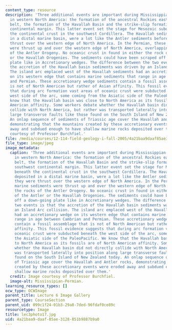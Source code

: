```yaml
---
content_type: resource
description: 'Three additional events are important during Mississippian-Permian time
  in western North America: the formation of the ancestral Rockies east of the Cordilleran
  belt, the formation of the Havallah Basin and the strike-slip formation of the southwest
  continental margin. This latter event set the stage for Mesozoic subduction beneath
  the continental crust in the southwest Cordillera. The Havallah sediments, deposited
  in a distal marine basin, were a lot like the Antler sediments before they were
  thrust over the western edge of North America. In the Permian, these marine sediments
  were thrust up and over the western edge of North America, overlapping the rocks
  of the Antler Orogeny. No oceanic crust in found in either the rock of the Antler
  or the Havallah Orogenies. The sediments could have been scraped off a down-going
  plate like in Accretionary wedges. The difference between the two events is that
  the accretion of the Havallah basin sediments was driven by an Island Arc collision.
  The island arc emplaced west of the Havallah sediments had an accretionary wedge
  on its western edge that contains marine sediments that range in age between Cambrian
  and Permian. These accretionary wedge sediments contain a fossil assemblage that
  is not of North American but rather of Asian affinity. This fossil evidence suggests
  that during arc formation vast areas of oceanic crust were subducted beneath the
  west side of the arc, some coming from the Asiatic side of the PaleoPacific. We
  know that the Havallah basin was close to North America as its fossils are of North
  American affinity. Some workers debate whether the Havallah basin did not directly
  collide with North America, but rather was transported laterally into position along
  large transverse faults like those found on the South Island of New Zealand today.
  An onlap sequence of sediments of Triassic age cover the Havallah and Antler rocks,
  demonstrating that the mountains created by these accretionary events were eroded
  away and subdued enough to have shallow marine rocks deposited over them. Image
  courtesy of Professor Burchfiel.'
file: /media/courses/12-114-field-geology-i-fall-2005/4a21baa9daaf85ae3128851b9887b9a0_lec3photo17.jpg
file_type: image/jpeg
image_metadata:
  caption: 'Three additional events are important during Mississippian-Permian time
    in western North America: the formation of the ancestral Rockies east of the Cordilleran
    belt, the formation of the Havallah Basin and the strike-slip formation of the
    southwest continental margin. This latter event set the stage for Mesozoic subduction
    beneath the continental crust in the southwest Cordillera. The Havallah sediments,
    deposited in a distal marine basin, were a lot like the Antler sediments before
    they were thrust over the western edge of North America. In the Permian, these
    marine sediments were thrust up and over the western edge of North America, overlapping
    the rocks of the Antler Orogeny. No oceanic crust in found in either the rock
    of the Antler or the Havallah Orogenies. The sediments could have been scraped
    off a down-going plate like in Accretionary wedges. The difference between the
    two events is that the accretion of the Havallah basin sediments was driven by
    an Island Arc collision. The island arc emplaced west of the Havallah sediments
    had an accretionary wedge on its western edge that contains marine sediments that
    range in age between Cambrian and Permian. These accretionary wedge sediments
    contain a fossil assemblage that is not of North American but rather of Asian
    affinity. This fossil evidence suggests that during arc formation vast areas of
    oceanic crust were subducted beneath the west side of the arc, some coming from
    the Asiatic side of the PaleoPacific. We know that the Havallah basin was close
    to North America as its fossils are of North American affinity. Some workers debate
    whether the Havallah basin did not directly collide with North America, but rather
    was transported laterally into position along large transverse faults like those
    found on the South Island of New Zealand today. An onlap sequence of sediments
    of Triassic age cover the Havallah and Antler rocks, demonstrating that the mountains
    created by these accretionary events were eroded away and subdued enough to have
    shallow marine rocks deposited over them.'
  credit: Image courtesy of Professor Burchfiel.
  image-alt: Mississipian-Permian.
learning_resource_types: []
ocw_type: OCWImage
parent_title: Lecture 6 Image Gallery
parent_type: CourseSection
parent_uid: 099c1f24-01b3-29a8-7ded-96fdaf0ce89c
resourcetype: Image
title: lec3photo17.jpg
uid: 4a21baa9-daaf-85ae-3128-851b9887b9a0
---
```

